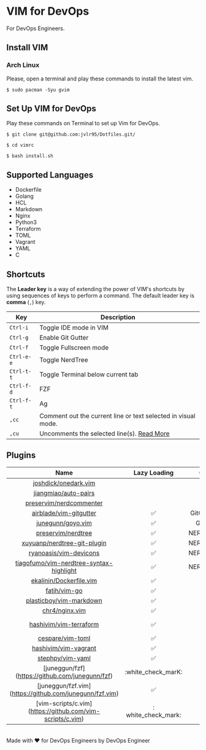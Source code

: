 # VIM for DevOps

For DevOps Engineers.

## Install VIM

### Arch Linux

Please, open a terminal and play these commands to install the latest vim.

```
$ sudo pacman -Syu gvim 
```

## Set Up VIM for DevOps

Play these commands on Terminal to set up Vim for DevOps.

```
$ git clone git@github.com:jvlr95/Dotfiles.git/
```

```
$ cd vimrc
```
```
$ bash install.sh
```

## Supported Languages

- Dockerfile
- Golang
- HCL
- Markdown
- Nginx
- Python3
- Terraform
- TOML
- Vagrant
- YAML
- C

## Shortcuts

The **Leader key** is a way of extending the power of VIM's shortcuts by using sequences of keys to perform a command. The default leader key is **comma** (`,`) key.

| Key | Description |
| --- | --- |
| `Ctrl-i` | Toggle IDE mode in VIM |
| `Ctrl-g` | Enable Git Gutter |
| `Ctrl-f` | Toggle Fullscreen mode |
| `Ctrl-e-e` | Toggle NerdTree |
| `Ctrl-t-t` | Toggle Terminal below current tab |
| `Ctrl-f-d` | FZF |
| `Ctrl-f-t` | Ag |
| `,cc` | Comment out the current line or text selected in visual mode. |
| `,cu` | Uncomments the selected line(s). [Read More](https://github.com/preservim/nerdcommenter#default-mappings) |

## Plugins

| Name | Lazy Loading | On | For |
| :---: | :---: | :---: | :---: |
| [joshdick/onedark.vim](https://github.com/joshdick/onedark.vim) | | | |
| [jiangmiao/auto-pairs](https://github.com/jiangmiao/auto-pairs) | | | |
| [preservim/nerdcommenter](https://github.com/preservim/nerdcommenter) | | | |
| [airblade/vim-gitgutter](https://github.com/airblade/vim-gitgutter) | :white_check_mark: | GitGutter | |
| [junegunn/goyo.vim](https://github.com/junegunn/goyo.vim) | :white_check_mark: | Goyo | |
| [preservim/nerdtree](https://github.com/preservim/nerdtree) | :white_check_mark: | NERDTree | |
| [xuyuanp/nerdtree-git-plugin](https://github.com/xuyuanp/nerdtree-git-plugin) | :white_check_mark: | NERDTree | |
| [ryanoasis/vim-devicons](https://github.com/ryanoasis/vim-devicons) | :white_check_mark: | NERDTree | |
| [tiagofumo/vim-nerdtree-syntax-highlight](https://github.com/ryanoasis/vim-devicons) | :white_check_mark: | NERDTree | |
| [ekalinin/Dockerfile.vim](https://github.com/ekalinin/Dockerfile.vim) | :white_check_mark: | | dockerfile |
| [fatih/vim-go](https://github.com/fatih/vim-go) | :white_check_mark: | | go |
| [plasticboy/vim-markdown](https://github.com/plasticboy/vim-markdown) | :white_check_mark: | | markdown |
| [chr4/nginx.vim](https://github.com/chr4/nginx.vim) | :white_check_mark: | | nginx |
| [hashivim/vim-terraform](https://github.com/hashivim/vim-terraform) | :white_check_mark: | | hcl, terraform |
| [cespare/vim-toml](https://github.com/cespare/vim-toml) | :white_check_mark: | | toml |
| [hashivim/vim-vagrant](https://github.com/hashivim/vim-vagrant) | :white_check_mark: | | vagrant |
| [stephpy/vim-yaml](https://github.com/stephpy/vim-yaml) | :white_check_mark: | | yaml |
| [juneggun/fzf] (https://github.com/junegunn/fzf)  | :white_check_marK: | | fuzzy finder
| [juneggun/fzf.vim] (https://github.com/junegunn/fzf.vim)  | :white_check_mark: | | fuzzy finder vim
| [vim-scripts/c.vim] (https://github.com/vim-scripts/c.vim)    | : white_check_mark: | | c.vim

<br>Made with :heart: for DevOps Engineers by DevOps Engineer
